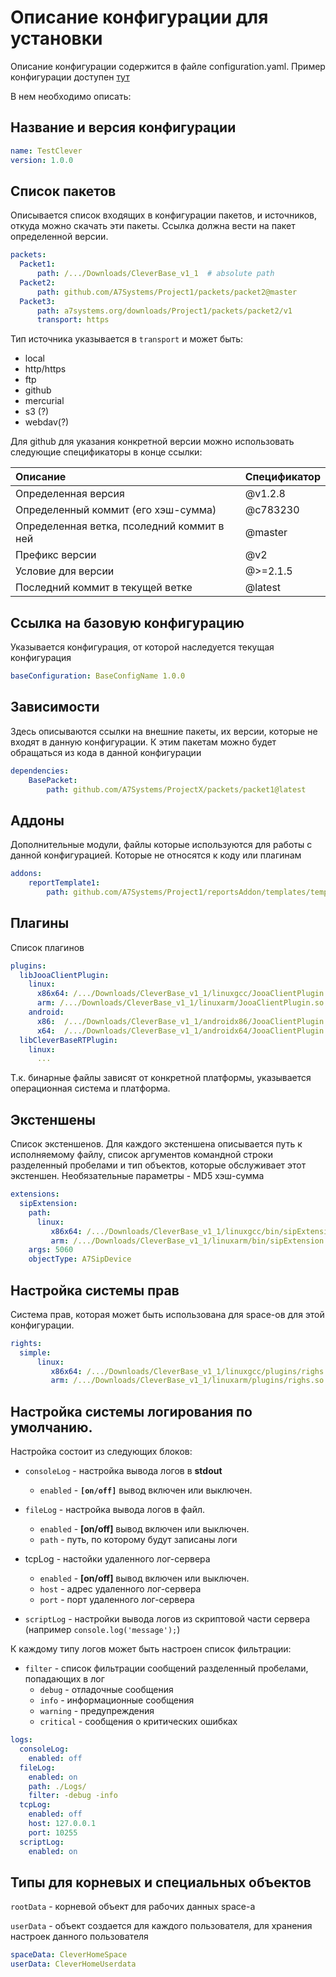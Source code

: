 # Описание конфигурации для установки
 
Описание конфигурации содержится в файле configuration.yaml.
Пример конфигурации доступен [тут](404)

В нем необходимо описать:

## Название и версия конфигурации

```YAML
name: TestClever
version: 1.0.0
```

## Список пакетов 

Описывается список входящих в конфигурации пакетов, и источников, откуда можно скачать эти пакеты.
Ссылка должна вести на пакет определенной версии.


```YAML
packets:
  Packet1:
      path: /.../Downloads/CleverBase_v1_1  # absolute path 
  Packet2:
      path: github.com/A7Systems/Project1/packets/packet2@master
  Packet3:
      path: a7systems.org/downloads/Project1/packets/packet2/v1
      transport: https

```

Тип источника указывается в `transport` и может быть:
- local
- http/https
- ftp
- github
- mercurial
- s3 (?)
- webdav(?)

Для github для указания конкретной версии можно использовать следующие спецификаторы в конце ссылки:

|Описание|Спецификатор|
|:-|:-|
|Определенная версия|@v1.2.8|
|Определенный коммит (его хэш-сумма)|@c783230|
|Определенная ветка, псоледний коммит в ней|@master|
|Префикс версии|@v2|
|Условие для версии|@>=2.1.5|
|Последний коммит в текущей ветке|@latest|


## Ссылка на базовую конфигурацию

Указывается конфигурация, от которой наследуется текущая конфигурация

```YAML
baseConfiguration: BaseConfigName 1.0.0
```

## Зависимости

Здесь описываются ссылки на внешние пакеты, их версии, которые не входят в данную конфигурации. К этим пакетам можно будет обращаться из кода в данной конфигурации

```YAML
dependencies: 
    BasePacket:
        path: github.com/A7Systems/ProjectX/packets/packet1@latest

```

## Аддоны

Дополнительные модули, файлы которые используются для работы с данной конфигурацией. Которые не относятся к коду или плагинам

```YAML
addons: 
    reportTemplate1:
        path: github.com/A7Systems/Project1/reportsAddon/templates/template1@latest


```

## Плагины

Список плагинов 

```YAML
plugins:
  libJooaClientPlugin:
    linux:
      x86x64: /.../Downloads/CleverBase_v1_1/linuxgcc/JooaClientPlugin.so 
      arm: /.../Downloads/CleverBase_v1_1/linuxarm/JooaClientPlugin.so 
    android:
      x86:  /.../Downloads/CleverBase_v1_1/androidx86/JooaClientPlugin.so 
      x64:  /.../Downloads/CleverBase_v1_1/androidx64/JooaClientPlugin.so 
  libCleverBaseRTPlugin:
    linux:
      ...
```

Т.к. бинарные файлы зависят от конкретной платформы, указывается операционная система и платформа.

## Экстеншены

Список экстеншенов.
Для каждого экстеншена описывается путь к исполняемому файлу, список аргументов командной строки разделенный пробелами и тип объектов, которые обслуживает этот экстеншен. Необязательные параметры - MD5 хэш-сумма

```YAML
extensions:
  sipExtension:
    path:
      linux: 
         x86x64: /.../Downloads/CleverBase_v1_1/linuxgcc/bin/sipExtension 
         arm: /.../Downloads/CleverBase_v1_1/linuxarm/bin/sipExtension 
    args: 5060 
    objectType: A7SipDevice
```


## Настройка системы прав

Система прав, которая может быть использована для space-ов для этой конфигурации. 

```YAML
rights:
  simple:
      linux: 
         x86x64: /.../Downloads/CleverBase_v1_1/linuxgcc/plugins/righs.so 
         arm: /.../Downloads/CleverBase_v1_1/linuxarm/plugins/righs.so 
```

## Настройка системы логирования по умолчанию.

Настройка состоит из следующих блоков:
- `consoleLog` - настройка вывода логов в **stdout**
  - `enabled` - **`[on/off]`** вывод включен или выключен.
- `fileLog` - настройка вывода логов в файл.
  - `enabled` - **[on/off]** вывод включен или выключен.
  - `path` - путь, по которому будут записаны логи

- tcpLog - настойки удаленного лог-сервера
  - `enabled` - **[on/off]** вывод включен или выключен.
  - `host` - адрес удаленного лог-сервера
  - `port` - порт удаленного лог-сервера
- `scriptLog` - настройки вывода логов из скриптовой части сервера (например `console.log('message');`)

К каждому типу логов может быть настроен список фильтрации:
  - `filter` - список фильтрации сообщений разделенный пробелами, попадающих в лог
    - `debug` - отладочные сообщения
    - `info` - информационные сообщения
    - `warning` - предупреждения
    - `critical` - сообщения о критических ошибках

```YAML
logs:
  consoleLog:
    enabled: off
  fileLog:
    enabled: on
    path: ./Logs/
    filter: -debug -info
  tcpLog:
    enabled: off
    host: 127.0.0.1
    port: 10255
  scriptLog:
    enabled: on
```


## Типы для корневых и специальных объектов 

`rootData` - корневой объект для рабочих данных space-а

`userData` - объект создается для каждого пользователя, для хранения настроек данного пользователя 

```YAML
spaceData: CleverHomeSpace
userData: CleverHomeUserdata
```